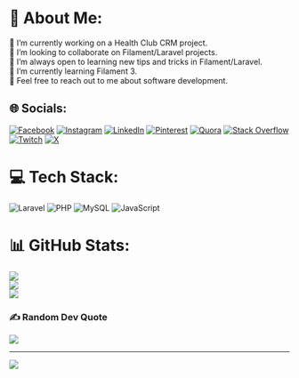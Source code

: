 # 💫 About Me:
🔭 I’m currently working on a Health Club CRM project.<br>👯 I’m looking to collaborate on Filament/Laravel projects.<br>🤝 I’m always open to learning new tips and tricks in Filament/Laravel.<br>🌱 I’m currently learning Filament 3.<br>💬 Feel free to reach out to me about software development.


## 🌐 Socials:
[![Facebook](https://img.shields.io/badge/Facebook-%231877F2.svg?logo=Facebook&logoColor=white)](https://facebook.com/fatehi) [![Instagram](https://img.shields.io/badge/Instagram-%23E4405F.svg?logo=Instagram&logoColor=white)](https://instagram.com/fatehiman) [![LinkedIn](https://img.shields.io/badge/LinkedIn-%230077B5.svg?logo=linkedin&logoColor=white)](https://linkedin.com/in/fatehiman) [![Pinterest](https://img.shields.io/badge/Pinterest-%23E60023.svg?logo=Pinterest&logoColor=white)](https://pinterest.com/fatehiman) [![Quora](https://img.shields.io/badge/Quora-%23B92B27.svg?logo=Quora&logoColor=white)](https://quora.com/profile/fatehiman) [![Stack Overflow](https://img.shields.io/badge/-Stackoverflow-FE7A16?logo=stack-overflow&logoColor=white)](https://stackoverflow.com/users/fatehiman) [![Twitch](https://img.shields.io/badge/Twitch-%239146FF.svg?logo=Twitch&logoColor=white)](https://twitch.tv/fatehiman) [![X](https://img.shields.io/badge/X-black.svg?logo=X&logoColor=white)](https://x.com/fatehiman) 

# 💻 Tech Stack:
![Laravel](https://img.shields.io/badge/laravel-%23FF2D20.svg?style=for-the-badge&logo=laravel&logoColor=white) ![PHP](https://img.shields.io/badge/php-%23777BB4.svg?style=for-the-badge&logo=php&logoColor=white) ![MySQL](https://img.shields.io/badge/mysql-4479A1.svg?style=for-the-badge&logo=mysql&logoColor=white) ![JavaScript](https://img.shields.io/badge/javascript-%23323330.svg?style=for-the-badge&logo=javascript&logoColor=%23F7DF1E)
# 📊 GitHub Stats:
![](https://github-readme-stats.vercel.app/api?username=fatehiman&theme=default&hide_border=true&include_all_commits=true&count_private=true)<br/>
![](https://github-readme-streak-stats.herokuapp.com/?user=fatehiman&theme=default&hide_border=true)<br/>
![](https://github-readme-stats.vercel.app/api/top-langs/?username=fatehiman&theme=default&hide_border=true&include_all_commits=true&count_private=true&layout=compact)

### ✍️ Random Dev Quote
![](https://quotes-github-readme.vercel.app/api?type=horizontal&theme=light)

---
[![](https://visitcount.itsvg.in/api?id=fatehiman&icon=0&color=1)](https://visitcount.itsvg.in)

<!-- Proudly created with GPRM ( https://gprm.itsvg.in ) -->
